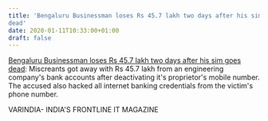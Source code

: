 ```yaml
---
title: 'Bengaluru Businessman loses Rs 45.7 lakh two days after his sim goes
dead'
date: 2020-01-11T10:33:00+01:00
draft: false
---
```


[Bengaluru Businessman loses Rs 45.7 lakh two days after his sim goes dead](https://varindia.com/news/bengaluru-businessman-loses-rs-457-lakh-two-days-after-his-sim-goes-dead#.XhmWV3iVfXc.blogger): Miscreants got away with Rs 45.7 lakh from an engineering company's bank accounts after deactivating it's proprietor's mobile number. The accused also hacked all internet banking credentials from the victim's phone number.  
  
VARINDIA- INDIA'S FRONTLINE IT MAGAZINE